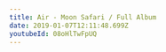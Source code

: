 ```yaml
---
title: Air - Moon Safari / Full Album
date: 2019-01-07T12:11:48.699Z
youtubeId: 08oHlTwFpUQ
---
```

